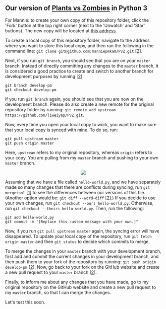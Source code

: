 ## Our version of [Plants vs Zombies](https://www.ea.com/studios/popcap/plants-vs-zombies) in Python 3

For Mannie: to create your own copy of this repository folder, click the 'Fork' button at the top right corner (next to the 'Unwatch' and 'Star' buttons). The new copy will be located at [this address](https://github.com/manniepmkam/PvZ).

To create a local copy of this repository folder, navigate to the address where you want to store this local copy, and then run the following in the command line: `git clone git@github.com:manniepmkam/PvZ.git` [[2]].

Next, if you run `git branch`, you should see that you are on your `master` branch. Instead of directly committing any changes to the `master` branch, it is considered a good practice to create and switch to another branch for development purposes by running [[2]]:

```
git branch develop-pm
git checkout develop-pm
```
If you run `git branch` again, you should see that you are now on the development branch. Please do also create a new remote for the original repository folder by running: `git remote add upstream https://github.com/liweiyap/PvZ.git`.

Now, every time you open your local copy to work, you want to make sure that your local copy is synced with mine. To do so, run:
```
git pull upstream master
git push origin master
```
Here, `upstream` refers to my original repository, whereas `origin` refers to your copy. You are pulling from my `master` branch and pushing to your own `master` branch.

<p align="center">
  <img src="https://images.osteele.com/2008/git-transport.png">
</p>

Assuming that we have a file called `hello-world.py`, and we have separately made so many changes that there are conflicts during syncing, run `git mergetool` [[1]] to see the differences between our versions of this file. (Another option would be: `git diff --word-diff` [[2]].) If you decide to use your own changes, run `git checkout --ours hello-world.py`. Otherwise, run `git checkout --theirs hello-world.py`. Then, run the following:
```
git add hello-world.py
git commit -m "[Replace this custom message with your own.]"
```
Now, if you run `git pull upstream master` again, the syncing error will have disappeared. To update your local copy of the repository, run `git fetch origin master` and then `git status` to decide which commits to merge.

To merge the changes in your `master` branch with your development branch, first add and commit the current changes in your development branch, and then push them to your fork of the repository by running: `git push origin develop-pm` [[2]]. Now, go back to your fork on the GitHub website and create a new pull request to your `master` branch [[2]].

Finally, to inform me about any changes that you have made, go to my original repository on the GitHub website and create a new pull request to my `master` branch, so that I can merge the changes.

Let's test this soon.

[1]: https://stackoverflow.com/questions/161813/how-to-resolve-merge-conflicts-in-git
[2]: https://git-scm.com/book/en/v2/GitHub-Contributing-to-a-Project
